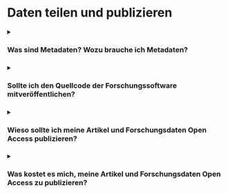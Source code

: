 

# Daten teilen und publizieren
<details markdown="block">
  <summary><h3>Was sind Metadaten? Wozu brauche ich Metadaten? <h3></summary>

Forschungsdaten sind nie selbsterklärend, sondern stets kontextabhängig. Ihnen beigefügte strukturierte Informationen, die den jeweiligen Kontext dokumentieren, werden als Metadaten (‚Daten über Daten‘) bezeichnet. Sie ermöglichen es Dritten (und Ihnen selbst nach längerer Zeit), Ihre Forschungsdaten verstehen, bewerten und nachnutzen zu können. In der Regel wird unterschieden zwischen

    bibliographischen Metadaten (z. B. Titel, Autor*in),
    Prozessmetadaten (z. B. Methodik, Arbeitsschritte),
    deskriptiven Metadaten (z. B. Inhalt, Entstehung) und
    administrativen Metadaten (z. B. Nutzungsbedingungen). 


Viele Arbeits- und Fachbereiche haben sich auf Metadatenstandards, d. h. einheitliche und genau bestimmte Zusammenstellungen von Elementen zur Beschreibung von Daten, geeinigt. Die Spanne reicht dabei von recht generischen bis hin zu ausgeklügelten fachspezifischen Standards. Sie stellen Metadaten im Idealfall maschinenlesbar, durchsuchbar und formalisiert bereit. Fachrepositorien greifen diese Normen häufig auf. Übersichten zu Metadatenstandards sind im [Metadata Standards Catalog](https://rdamsc.bath.ac.uk/) und bei [FAIRsharing.org](https://fairsharing.org/) zu finden. 

</details>


<details markdown="block">
  <summary><h3>Sollte ich den Quellcode der Forschungssoftware mitveröffentlichen?<h3></summary>

Seitens der Guten wissenschaftlichen Praxis besteht keine Publikationsverpflichtung von Forschungsdaten oder Quellcode im Zusammenhang mit der verwendeten Forschungssoftware. Aus Gründen der Transparenz und Nachvollziehbarkeit kann es ratsam sein, im Rahmen von Forschungsprojekten entwickelte Software und den Quellcode der Forschungssoftware gemeinsam mit den Forschungsdaten zu veröffentlichen. 

Bei veröffentlichter Forschungssoftware muss der Quellcode persistent, zitierbar und dokumentiert sein. 

Quelle:[Leitlinie zur Sicherung Guter wissenschaftlicher Praxis, Leitlinie 7 Erläuterung](https://www.google.com/url?sa=t&rct=j&q=&esrc=s&source=web&cd=&cad=rja&uact=8&ved=2ahUKEwiwpND-8o3_AhU4i_0HHRPJABYQFnoECAkQAQ&url=https%3A%2F%2Fwww.dfg.de%2Fdownload%2Fpdf%2Ffoerderung%2Frechtliche_rahmenbedingungen%2Fgute_wissenschaftliche_praxis%2Fkodex_gwp.pdf&usg=AOvVaw1ouhTzhz6noj8-mYxB-1uZ) 

</details>


<details>
  <summary><h3>Wieso sollte ich meine Artikel und Forschungsdaten Open Access publizieren?<h3></summary>
  
Grundsätzlich sollten Erkenntnisse aus der Wissenschaft der Öffentlichkeit frei zur Verfügung stehen (und nicht hinter Bezahlbarrieren liegen). Open Access gewährleistet einen freien Zugang zu Wissen für alle - weltweit. Zudem fördert Open Access auch die Sichtbarkeit der eigenen Forschung, was zu Zitationsvorteilen führen kann. Diese und weitere Gründe finden Sie kompakt zusammengestellt unter [Open Access Network](https://open-access.network/informieren/open-access-grundlagen/gruende-und-vorbehalte).
  
</details>


<details>
  <summary><h3>Was kostet es mich, meine Artikel und Forschungsdaten Open Access zu publizieren?<h3></summary>
  
Für die Jahre 2019-2021 lagen die Kosten für wissenschaftlich begutachtete Artikel in Goldenen Open Access Zeitschriften durchschnittlich bei netto 1.800 -2.000 EUR. Eventuell hat Ihre Hochschule einen Vertrag mit der Verlagsgesellschaft, welcher einen Rabatt auf die "Article Processing Charge" gewährt. Nehmen Sie hierzu Kontakt mit Ihrer Bibliothek auf.
[Verteilung der Gold OA-APCs in Deutschland](https://open-access-monitor.de/)
Für die Open Access Publikation von Forschungsdaten in Repositorien können abhängig vom Anbieter und Umfang Kosten anfallen. (siehe auch: Wo kann ich Forschungsdaten publizieren und oder archivieren?)


<details>
  <summary><h3>Wo kann ich Forschungsdaten publizieren und oder archivieren? <h3></summary>

[Re3data](https://www.re3data.org/) als Repositorien-Lexikon bietet einen umfassenden Überblick über generische wie auch fachspezifische Repositorien für die Veröffentlichung und Archivierung von Forschungsdaten

Zudem besteht die Möglichkeit, Forschungsdaten über Data Journals zu publizieren. Eine Übersicht von Data Journals finden Sie [hier](https://www.forschungsdaten.org/index.php/Data_Journals). 

Im Rahmen der Datenpublikation oder Datenarchivierung bei externen Repositorien erfolgt unter Umständen eine Datenkuratierung. 

</details>


<details>
  <summary><h3>Ich möchte ein Patent anmelden - was muss ich bei der Publikation der dem Patent zugrundeliegenden Forschungsdaten beachten?<h3></summary>

Vor der Veröffentlichung von Forschungsergebnissen und Forschungsdaten werden diese auf ihre Patentfähigkeit und auf ihr Verwertungspotential überprüft, um die Veröffentlichung ggf. zu einem späteren Zeitpunkt nach Schutzrechtssicherung anzustreben oder im Einzelfall auf eine Veröffentlichung zu verzichten. Kontaktieren Sie möglichst frühzeitig die entsprechenden Ansprechpersonen/Stellen an Ihrer Einrichtung.

</details>


<details>
  <summary><h3>Ich will und kann meine Daten doch nicht offen ablegen. Muss ich dies etwa tun?<h3></summary>

Eine Datenablage bzw. Datenpublikation ist auch unter Zugriffsbeschränkungen möglich. Zugriff wird bspw. bei berechtigtem Forschungsinteresse und Freigabe durch den*die Primärforscher*in gewährt. Die Beschränkung des Zugriffs erfolgt nach Klassen. Wie so etwas aussieht, zeigt das [Beispiel von GESIS](https://www.gesis.org/datenservices/ueber-die-datenservices/standards-und-workflows-datenservices/datenzugaenge-access). Allgemein gilt das Prinzip "so offen wie möglich, so geschlossen wie nötig".

</details>


<details>
  <summary><h3>Wie kann ich meine Daten anonymisieren?<h3></summary>

Anonymisierung meint die Entfernung jeglichen Personenbezugs aus Forschungsdaten. Das [Forschungsdatenzentrum Bildung](https://www.forschungsdaten-bildung.de/anonymisieren-pseudonymisieren) stellt Anleitungen zur Anonymisierung qualitativer und quantitativer Daten zur Verfügung. [Amnesia](https://amnesia.openaire.eu/)ist ein von OpenAIRE angebotenes Tool, das Forschende bei der Anonymisierung ihrer Daten unterstützt. Qualiservice stellt mit [QualiAnon](https://www.qualiservice.org/de/helpdesk/webinar/tools.html) ebenfalls ein solches Tool bereit. Schließlich listet der [Toolpool Gesundheitsforschung](https://www.toolpool-gesundheitsforschung.de/suche?term=anonymisierung) eine Reihe von Werkzeugen, Software und Services rund um das Thema.

</details>


<details>
  <summary><h3>Frage <h3></summary>

Antwort 

</details>
